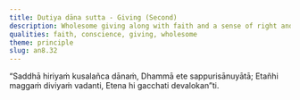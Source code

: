 ```yaml
---
title: Dutiya dāna sutta - Giving (Second)
description: Wholesome giving along with faith and a sense of right and wrong is the way of practice that leads to the world of gods.
qualities: faith, conscience, giving, wholesome
theme: principle
slug: an8.32
---
```


“Saddhā hiriyaṁ kusalañca dānaṁ,
Dhammā ete sappurisānuyātā;
Etañhi maggaṁ diviyaṁ vadanti,
Etena hi gacchati devalokan”ti.
